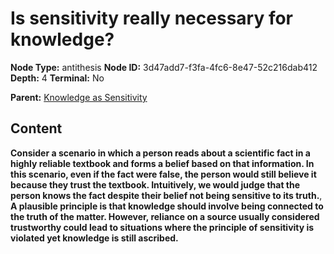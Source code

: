 # Is sensitivity really necessary for knowledge?

**Node Type:** antithesis
**Node ID:** 3d47add7-f3fa-4fc6-8e47-52c216dab412
**Depth:** 4
**Terminal:** No

**Parent:** [Knowledge as Sensitivity](knowledge-as-sensitivity-synthesis-ef4c96d9-ef3c-4caf-9d18-5ef69eeb6455.md)

## Content

**Consider a scenario in which a person reads about a scientific fact in a highly reliable textbook and forms a belief based on that information. In this scenario, even if the fact were false, the person would still believe it because they trust the textbook. Intuitively, we would judge that the person knows the fact despite their belief not being sensitive to its truth.**, **A plausible principle is that knowledge should involve being connected to the truth of the matter. However, reliance on a source usually considered trustworthy could lead to situations where the principle of sensitivity is violated yet knowledge is still ascribed.**
